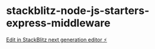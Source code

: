 # stackblitz-node-js-starters-express-middleware

[Edit in StackBlitz next generation editor ⚡️](https://stackblitz.com/~/github.com/ZenitsuV/stackblitz-node-js-starters-express-middleware)